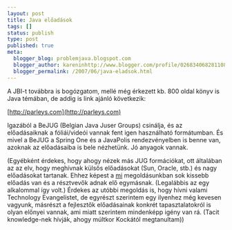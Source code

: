 ```yaml
---
layout: post
title: Java előadások
tags: []
status: publish
type: post
published: true
meta:
  blogger_blog: problemjava.blogspot.com
  blogger_author: kareninhttp://www.blogger.com/profile/02683406828110839343noreply@blogger.com
  blogger_permalink: /2007/06/java-eladsok.html
---
```

A JBI-t továbbra is bogózgatom, mellé még érkezett kb. 800 oldal könyv is Java
témában, de addig is link ajánló következik:

  
[http://parleys.com](http://parleys.com)

  
Igazából a BeJUG (Belgian Java Juser Groups) csinálja, és az előadásaiknak a
fóliái/videói vannak fent igen használható formátumban. És mivel a BeJUG a
Spring One és a JavaPolis rendezvényelben is benne van, azoknak az előadásaiba
is bele nézhetünk. Jó anyagok vannak.

  
(Egyébként érdekes, hogy ahogy nézek más JUG formációkat, ott általában az az
elv, hogy meghívnak külsős előadásokat (Sun, Oracle, stb.) és nagy előadásokat
tartanak. Ehhez képest a [mi](http://jum.anzix.hu) megoldásunkban sok kissebb
előadás van és a résztvevők adnak elő egymásnak. (Legalábbis az egy alkalommal
így volt.) Érdekes az utóbbi megoldás is, hogy hívni valami Technology
Evangelistet, de egyrészt szerintem egy ilyenhez még kevesen vagyunk, másrészt
a fejlesztők előadásainak konkrét tapasztalatokról is olyan előnyei vannak,
ami miatt szerintem mindenképp igény van rá. (Tacit knowledge-nek hívják,
ahogy múltkor Kockától megtanultam))

  


